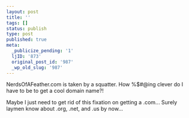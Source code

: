 ```yaml
---
layout: post
title: ''
tags: []
status: publish
type: post
published: true
meta:
  _publicize_pending: '1'
  ljID: '873'
  original_post_id: '987'
  _wp_old_slug: '987'
---
```

NerdsOfAFeather.com is taken by a squatter.  How %$#@ing clever do I have to be to get a cool domain name?!

Maybe I just need to get rid of this fixation on getting a .com...  Surely laymen know about .org, .net, and .us by now...
